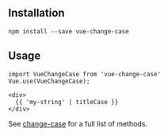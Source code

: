 ## Installation

```
npm install --save vue-change-case
```

## Usage

```
import VueChangeCase from 'vue-change-case'
Vue.use(VueChangeCase);
```

```
<div>
  {{ 'my-string' | titleCase }}
</div>
```

See [change-case](https://github.com/blakeembrey/change-case#usage) for a full list of methods.
